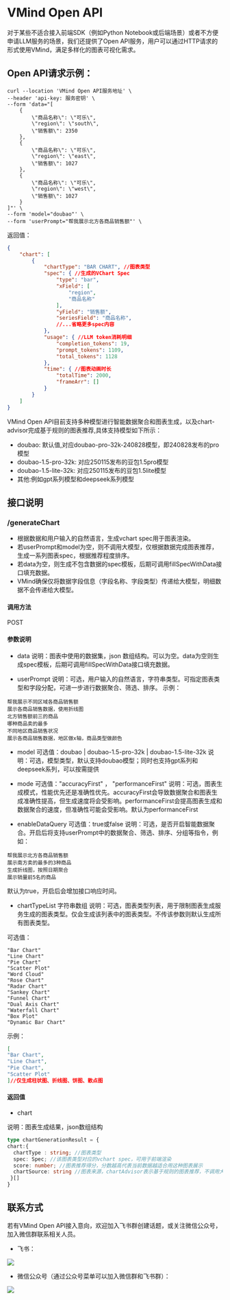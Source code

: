 # VMind Open API
对于某些不适合接入前端SDK（例如Python Notebook或后端场景）或者不方便申请LLM服务的场景，我们还提供了Open API服务，用户可以通过HTTP请求的形式使用VMind，满足多样化的图表可视化需求。

## Open API请求示例：
```curl
curl --location 'VMind Open API服务地址' \
--header 'api-key: 服务密钥' \
--form 'data="[
    {
        \"商品名称\": \"可乐\",
        \"region\": \"south\",
        \"销售额\": 2350
    },
    {
        \"商品名称\": \"可乐\",
        \"region\": \"east\",
        \"销售额\": 1027
    },
    {
        \"商品名称\": \"可乐\",
        \"region\": \"west\",
        \"销售额\": 1027
    }
]"' \
--form 'model="doubao"' \
--form 'userPrompt="帮我展示北方各商品销售额"' \
```

返回值：
```json
{
    "chart": [
        {
            "chartType": "BAR CHART", //图表类型
            "spec": { //生成的VChart Spec
                "type": "bar",
                "xField": [
                    "region",
                    "商品名称"
                ],
                "yField": "销售额",
                "seriesField": "商品名称",
                //...省略更多spec内容
            },
            "usage": { //LLM token消耗明细
                "completion_tokens": 19,
                "prompt_tokens": 1109,
                "total_tokens": 1128
            },
            "time": { //图表动画时长
                "totalTime": 2000,
                "frameArr": []
            }
        }
    ]
}
```

VMind Open API目前支持多种模型进行智能数据聚合和图表生成，以及chart-advisor完成基于规则的图表推荐,具体支持模型如下所示：
- doubao: 默认值,对应doubao-pro-32k-240828模型，即240828发布的pro模型
- doubao-1.5-pro-32k: 对应250115发布的豆包1.5pro模型
- doubao-1.5-lite-32k: 对应250115发布的豆包1.5lite模型
- 其他:例如gpt系列模型和deepseek系列模型

## 接口说明
### /generateChart
- 根据数据和用户输入的自然语言，生成vchart spec用于图表渲染。
- 若userPrompt和model为空，则不调用大模型，仅根据数据完成图表推荐，生成一系列图表spec，根据推荐程度排序。
- 若data为空，则生成不包含数据的spec模板，后期可调用fillSpecWithData接口填充数据。
- VMind确保仅将数据字段信息（字段名称、字段类型）传递给大模型，明细数据不会传递给大模型。
#### 调用方法
POST
#### 参数说明
- data
说明：图表中使用的数据集，json 数组结构。可以为空。data为空则生成spec模板，后期可调用fillSpecWithData接口填充数据。

- userPrompt
说明：可选，用户输入的自然语言，字符串类型。可指定图表类型和字段分配，可进一步进行数据聚合、筛选、排序。
示例：
```
帮我展示不同区域各商品销售额
展示各商品销售数据，使用折线图
北方销售额前三的商品
哪种商品卖的最多
不同地区商品销售状况
展示各商品销售数据，地区做x轴，商品类型做颜色
```

- model
可选值：doubao | doubao-1.5-pro-32k | doubao-1.5-lite-32k
说明：可选，模型类型，默认支持doubao模型；同时也支持gpt系列和deepseek系列，可以按需提供

- mode
可选值："accuracyFirst" ， "performanceFirst"
说明：可选，图表生成模式，性能优先还是准确性优先。accuracyFirst会导致数据聚合和图表生成准确性提高，但生成速度将会受影响。performanceFirst会提高图表生成和数据聚合的速度，但准确性可能会受影响。默认为performanceFirst

- enableDataQuery
可选值：true或false
说明：可选，是否开启智能数据聚合。开启后将支持userPrompt中的数据聚合、筛选、排序、分组等指令，例如：
```
帮我展示北方各商品销售额
展示南方卖的最多的3种商品
生成折线图，按照日期聚合
展示销量前5名的商品
```
默认为true，开启后会增加接口响应时间。

- chartTypeList
字符串数组
说明：可选，图表类型列表，用于限制图表生成服务生成的图表类型。仅会生成该列表中的图表类型。不传该参数则默认生成所有图表类型。

可选值：

```
"Bar Chart"
"Line Chart"
"Pie Chart"
"Scatter Plot"
"Word Cloud"
"Rose Chart"
"Radar Chart"
"Sankey Chart"
"Funnel Chart"
"Dual Axis Chart"
"Waterfall Chart"
"Box Plot"
"Dynamic Bar Chart"
```

示例：
```json
[
"Bar Chart",
"Line Chart",
"Pie Chart",
"Scatter Plot"
]//仅生成柱状图、折线图、饼图、散点图
```

#### 返回值
- chart

说明：图表生成结果，json数组结构

```typescript
type chartGenerationResult = {
chart:{
  chartType : string; //图表类型
  spec: Spec; //该图表类型对应的vchart spec，可用于前端渲染
  score: number; //图表推荐得分，分数越高代表当前数据越适合用这种图表展示
  chartSource: string //图表来源，chartAdvisor表示基于规则的图表推荐，不调用大模型；若调用大模型完成了图表生成，则为对应的模型名
 }[]
}
```

## 联系方式
若有VMind Open API接入意向，欢迎加入飞书群创建话题，或关注微信公众号，加入微信群联系相关人员。

- 飞书：

<img src="https://lf9-dp-fe-cms-tos.byteorg.com/obj/bit-cloud/vmind/tutorials/open_api_lark_group.png" >

- 微信公众号（通过公众号菜单可以加入微信群和飞书群）：

![](http://lf9-dp-fe-cms-tos.byteorg.com/obj/bit-cloud/visactor-site/blog/a39d9483e530417ba9a780f4d079c201.gif)
